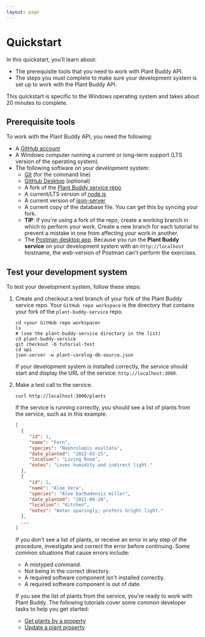 ```yaml
---
layout: page
---
```


# Quickstart

In this quickstart, you’ll learn about:

* The prerequisite tools that you need to work with Plant Buddy API.
* The steps you must complete to make sure your development system is set up to work with the Plant Buddy API.

This quickstart is specific to the Windows operating system and takes about 20 minutes to complete.

## Prerequisite tools

To work with the Plant Buddy API, you need the following:

* A [GitHub account](https://github.com)
* A Windows computer running a current or long-term support (LTS version of the operating system).
* The following software on your development system:
  * [Git](https://docs.github.com/en/get-started/quickstart/set-up-git) (for the command line)
  * [GitHub Desktop](https://desktop.github.com) (optional)
  * A fork of the [Plant Buddy service repo](https://github.com/deullmer/plant-buddy-service)
  * A current/LTS version of [node.js](https://nodejs.org/en/)
  * A current version of [json-server](https://www.npmjs.com/package/json-server)
  * A current copy of the database file. You can get this by syncing your fork.
  * **TIP**: If you're using a fork of the repo, create a working branch in which to perform your work. Create a new branch for each tutorial to prevent a mistake in one from affecting your work in another.
  * The [Postman desktop app](https://www.postman.com/downloads/). Because you run the **Plant Buddy service** on your development system with an `http://localhost` hostname, the web-version of Postman can't perform the exercises.

## Test your development system

To test your development system, follow these steps:

1. Create and checkout a test branch of your fork of the Plant Buddy service repo. Your `GitHub repo workspace` is the directory that contains your fork of the `plant-buddy-service` repo.

    ```shell
    cd <your GitHub repo workspace>
    ls
    # (see the plant-buddy-service directory in the list)
    cd plant-buddy-service
    git checkout -b tutorial-test
    cd api
    json-server -w plant-carelog-db-source.json
    ```
    
    If your development system is installed correctly, the service should start and display the URL of the service: `http://localhost:3000`.

1. Make a test call to the service.

    ```shell
    curl http://localhost:3000/plants
    ```

    If the service is running correctly, you should see a list of plants from the service, such as in this example.

    ```json
   [
      {
         "id": 1,
         "name": "Fern",
         "species": "Nephrolepis exaltata",
         "date_planted": "2022-03-15",
         "location": "Living Room",
         "notes": "Loves humidity and indirect light."
      },
      {
         "id": 2,
         "name": "Aloe Vera",
         "species": "Aloe barbadensis miller",
         "date_planted": "2021-08-20",
         "location": "Kitchen",
         "notes": "Water sparingly; prefers bright light."
      },
      ...
    ]
    ```

    If you don't see a list of plants, or receive an error in any step
of the procedure, investigate and correct the error before continuing.
Some common situations that cause errors include:

    * A mistyped command.
    * Not being in the correct directory.
    * A required software component isn't installed correctly.
    * A required software component is out of date.

    If you see the list of plants from the service, you're ready to work with Plant Buddy. The following tutorials cover some common developer tasks to help you get started:

    * [Get plants by a property](tutorials/get-plants-by-property.md)
    * [Update a plant property](tutorials/update-plant-property.md)
